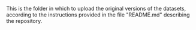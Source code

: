 This is the folder in which to upload the original versions of the datasets, according to the instructions provided in the file "README.md" describing the repository.
